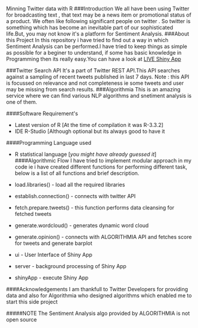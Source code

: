 Minning Twitter data with R
###Introduction
We all have been using Twitter for broadcasting text , that text may be a news item or promotional status of a product. We often like following significant people on twitter . So twitter is something which has become an inevitable part of our sophisticated life.But, you may not know it's a platform for Sentiment Analysis.
###About this Project
In this repository i have tried to find out a way in which Sentiment Analysis can be performed.I have tried to keep things as simple as possible for a beginer to understand, if some has basic knowledge in Programming then its really easy.You can have a look at [LIVE Shiny App](https://erjpsingh.shinyapps.io/opinion_analysis/)

###Twitter Search API
It's a part of Twitter REST API.This API searches against a sampling of recent tweets published in last 7 days.
Note : this API is focussed on relevance and not completeness ie some tweets and user may be missing from search results.
###Algorithmia 
This is an amazing  service where we can find various NLP algorithms and snetiment analysis is one of them.
	
####Software Requirement's
 * Latest version of R [At the time of compilation it was R-3.3.2]
 * IDE R-Studio [Although optional but its always good to have it
 
####Programming Language used
* R statistical language [_you might have already guessed it_]
####Algorithmic Flow
I have tried to implement modular approach in my code ie i have created different functions for performing different task, below is a list of all functions and brief description.

* load.libraries() - load all the required libraries
* establish.connection() - connects with twitter API 
* fetch.prepare.tweets() - this function performs data cleansing for fetched tweets
* generate.wordcloud() - generates dynamic word cloud 
* generate.opinion() - connects with ALGORITHMIA API and fetches score for tweets and generate barplot
* ui - User Interface of Shiny App
* server -  background processing of Shiny App
* shinyApp - execute Shiny App

####Acknowledgements
I am thankfull to Twitter Developers for providing data and also for Algorithmia who designed algorithms which enabled me to start this side project 


#####NOTE
The Sentiment Analysis algo provided by ALGORITHMIA is not open source 
